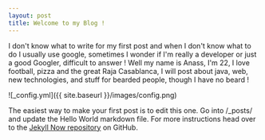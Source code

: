 ```yaml
---
layout: post
title: Welcome to my Blog !
---
```


I don't know what to write for my first post and when I don't know what to do I usually use google, sometimes I wonder if I'm really a developer or just a good Googler, difficult to answer ! Well my name is Anass, I'm 22, I love football, pizza and the great Raja Casablanca, I will post about java, web, new technologies, and stuff for bearded people, though I have no beard !

![_config.yml]({{ site.baseurl }}/images/config.png)

The easiest way to make your first post is to edit this one. Go into /_posts/ and update the Hello World markdown file. For more instructions head over to the [Jekyll Now repository](https://github.com/barryclark/jekyll-now) on GitHub.
